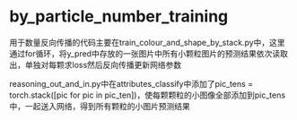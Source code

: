 # by_particle_number_training
用于数量反向传播的代码主要在train_colour_and_shape_by_stack.py中，这里通过for循环，将y_pred中存放的一张图片中所有小颗粒图片的预测结果依次读取出，单独对每颗求loss然后反向传播更新网络参数

  
reasoning_out_and_in.py中在attributes_classify中添加了pic_tens = torch.stack([pic for pic in pic_ten])，使每颗颗粒的小图像全部添加到pic_tens中，一起送入网络，得到所有颗粒的小图片预测结果
